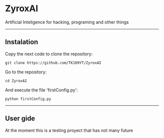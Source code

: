 # ZyroxAI
Artificial Inteligence for hacking, programing and other things

---
## Instalation

Copy the next code to clone the repository:

    git clone https://github.com/TK109YT/ZyroxAI

Go to the repository:

    cd ZyroxAI

And execute the file 'firstConfig.py':

    python firstConfig.py


---
## User gide

At the moment this is a testing proyect that has not many future


